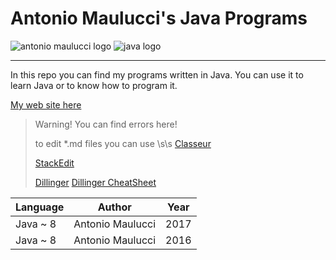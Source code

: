 # Antonio Maulucci's Java Programs

![antonio maulucci logo](http://www.antomau.com/AntonioMaulucciLogo.png)
![java logo](http://logodatabases.com/wp-content/uploads/2012/03/java-logo-large.png)

----------
In this repo you can find my programs written in Java. You can use it to learn Java or to know how to program it.

[My web site here](http://www.antomau.com)

> Warning! You can find errors here!
> 
> to edit *.md files you can use \s\s
> [Classeur](https://app.classeur.io)
>
> [StackEdit](https://stackedit.io)
>
> [Dillinger](http://dillinger.io/)
> [Dillinger CheatSheet](https://github.com/adam-p/markdown-here/wiki/Markdown-Cheatsheet)

| Language | Author | Year |
| --- | --- | --- |
| Java ~ 8 | Antonio Maulucci | 2017 |
| Java ~ 8 | Antonio Maulucci | 2016 |

<!-- © Antonio Maulucci 2017 -->
